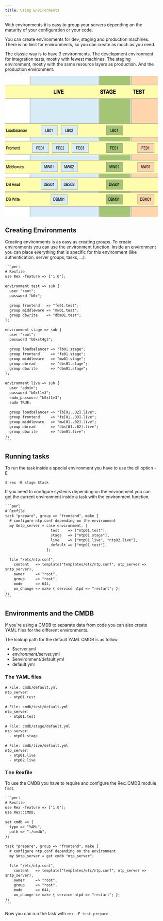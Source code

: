 ```yaml
---
title: Using Environments
---
```


With environments it is easy to group your servers depending on the maturity of your configuration or your code.

You can create environments for dev, staging and production machines. There is no limit for environments, so you can create as much as you need.

The classic way is to have 3 environments. The development environment for integration tests, mostly with fewest machines. The staging environment, mostly with the same resource layers as production. And the production environment.

<img src="/public/images/skin/rexify.org/book_env.png" width="619" height="464" />

## Creating Environments

Creating environments is as easy as creating groups. To create environments you can use the environment function. Inside an environment you can place everything that is specific for this environment (like authentication, server groups, tasks, ...).

    ```perl
    # Rexfile
    use Rex -feature => ['1.0'];

    environment test => sub {
      user "root";
      password "b0x";

      group frontend   => "fe01.test";
      group middleware => "mw01.test";
      group dbwrite    => "dbm01.test";
    };

    environment stage => sub {
      user "root";
      password "b0xst4g3";

      group loadbalancer => "lb01.stage";
      group frontend     => "fe01.stage";
      group middleware   => "mw01.stage";
      group dbread       => "dbs01.stage";
      group dbwrite      => "dbm01.stage";
    };

    environment live => sub {
      user "admin";
      password "b0xl1v3";
      sudo_password "b0xl1v3";
      sudo TRUE;

      group loadbalancer => "lb[01..02].live";
      group frontend     => "fe[01..03].live";
      group middleware   => "mw[01..02].live";
      group dbread       => "dbs[01..02].live";
      group dbwrite      => "dbm01.live";
    };
    ```

## Running tasks

To run the task inside a special environment you have to use the cli option -E

    $ rex -E stage $task

If you need to configure systems depending on the environment you can get the current environment inside a task with the environment function.

    ```perl
    # Rexfile
    task "prepare", group => "frontend", make {
      # configure ntp.conf depending on the environment
      my $ntp_server = case environment, {
                         test    => ["ntp01.test"],
                         stage   => ["ntp01.stage"],
                         live    => ["ntp01.live", "ntp02.live"],
                         default => ["ntp01.test"],
                       };

      file "/etc/ntp.conf",
        content   => template("templates/etc/ntp.conf", ntp_server => $ntp_server),
        owner     => "root",
        group     => "root",
        mode      => 644,
        on_change => make { service ntpd => "restart"; };
    };
    ```

## Environments and the CMDB

If you're using a CMDB to separate data from code you can also create YAML files for the different environments.

The lookup path for the default YAML CMDB is as follow:

-   $server.yml
-   $environment/$server.yml
-   $environment/default.yml
-   default.yml

### The YAML files

    # File: cmdb/default.yml
    ntp_server:
      - ntp01.test

    # File: cmdb/test/default.yml
    ntp_server:
      - ntp01.test

    # File: cmdb/stage/default.yml
    ntp_server:
      - ntp01.stage

    # File: cmdb/live/default.yml
    ntp_server:
      - ntp01.live
      - ntp02.live

### The Rexfile

To use the CMDB you have to require and configure the Rex::CMDB module first.

    ```perl
    # Rexfile
    use Rex -feature => ['1.0'];
    use Rex::CMDB;

    set cmdb => {
      type => "YAML",
      path => "./cmdb",
    };

    task "prepare", group => "frontend", make {
      # configure ntp.conf depending on the environment
      my $ntp_server = get cmdb "ntp_server";

      file "/etc/ntp.conf",
        content   => template("templates/etc/ntp.conf", ntp_server => $ntp_server),
        owner     => "root",
        group     => "root",
        mode      => 644,
        on_change => make { service ntpd => "restart"; };
    };
    ```

Now you can run the task with `rex -E test prepare`.
